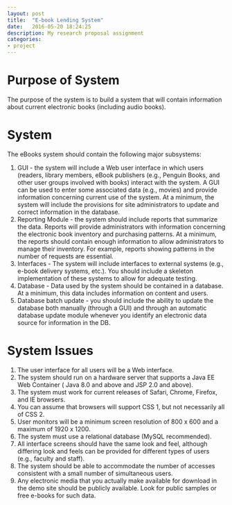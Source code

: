 ```yaml
---
layout: post
title:  "E-book Lending System"
date:   2016-05-20 18:24:25
description: My research proposal assignment
categories:
- project
---
```


# Purpose of System
The purpose of the system is to build a system that will contain information about current electronic books (including audio books).

# System
The eBooks system should contain the following major subsystems:
1. GUI - the system will include a Web user interface in which users (readers, library members, eBook publishers (e.g., Penguin Books, and other user groups involved with books) interact with the system. A GUI can be used to enter some associated data (e.g., movies) and provide information concerning current use of the system. At a minimum, the system will include the provisions for site administrators to update and correct information in the database.
2. Reporting Module - the system should include reports that summarize the data. Reports will provide administrators with information concerning the electronic book inventory and purchasing patterns. At a minimum, the reports should contain enough information to allow administrators to manage their inventory. For example, reports showing patterns in the number of requests are essential.
3. Interfaces - The system will include interfaces to external systems (e.g., e-book delivery systems, etc.). You should include a skeleton implementation of these systems to allow for adequate testing.
4. Database - Data used by the system should be contained in a database. At a minimum, this data includes information on content and users.
5. Database batch update - you should include the ability to update the database both manually (through a GUI) and through an automatic database update module whenever you identify an electronic data source for information in the DB.

# System Issues
1. The user interface for all users will be a Web interface.
2. The system should run on a hardware server that supports a Java EE Web Container ( Java 8.0 and above and JSP 2.0 and above).
3. The system must work for current releases of Safari, Chrome, Firefox, and IE browsers.
4. You can assume that browsers will support CSS 1, but not necessarily all of CSS 2.
5. User monitors will be a minimum screen resolution of 800 x 600 and a maximum of 1920 x 1200.
6. The system must use a relational database (MySQL recommended).
7. All interface screens should have the same look and feel, although differing look and feels can be provided for different types of users (e.g., faculty and staff).
8. The system should be able to accommodate the number of accesses consistent with a small number of simultaneous users.
9. Any electronic media that you actually make available for download in the demo site should be publicly available. Look for public samples or free e-books for such data.
